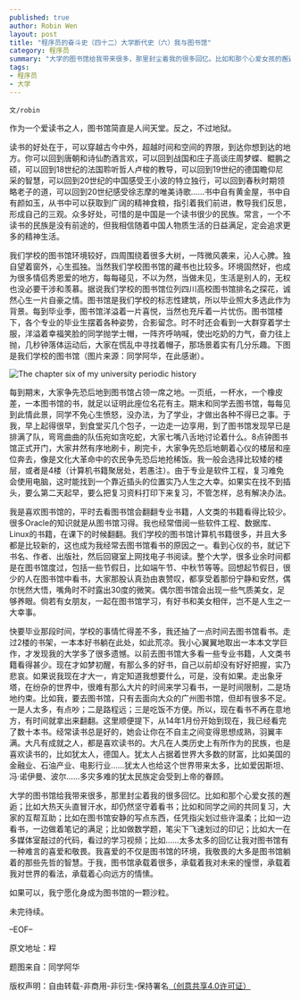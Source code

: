 ```yaml
---
published: true
author: Robin Wen
layout: post
title: "程序员的奋斗史（四十二）大学断代史（六）我与图书馆"
category: 程序员
summary: "大学的图书馆给我带来很多，那里封尘着我的很多回忆。比如和那个心爱女孩的邂逅；比如大热天头直冒汗水，却仍然坚守着看书；比如和同学之间的共同复习，大家的互帮互助；比如在图书馆安静的写点东西，任凭指尖划过些许温柔；比如一边看书，一边做着笔记的满足；比如做数学题，笔尖下飞速划过的印记；比如大一在多媒体室敲过的代码，看过的学习视频；比如……太多太多的回忆让我对图书馆有一种难言的喜爱和敬畏。我喜爱的不仅是图书馆的环境，我敬畏的大多是图书馆躺着的那些先哲的智慧。于我，图书馆承载着很多，承载着我对未来的憧憬，承载着我对世界的看法，承载着心向远方的情愫。"
tags: 
- 程序员
- 大学
---
```


`文/robin`

作为一个爱读书之人，图书馆简直是人间天堂。反之，不过地狱。

读书的好处在于，可以穿越古今中外，超越时间和空间的界限，到达你想到达的地方。你可以回到唐朝和诗仙酌酒言欢，可以回到战国和庄子高谈庄周梦蝶、鲲鹏之硕，可以回到18世纪的法国聆听哲人卢梭的教导，可以回到19世纪的德国瞻仰尼采的智慧，可以回到20世纪的中国感受王小波的特立独行，可以回到春秋时期领略老子的道，可以回到20世纪感受徐志摩的唯美诗歌……书中自有黄金屋，书中自有颜如玉，从书中可以获取到广阔的精神食粮，指引着我们前进，教导我们反思，形成自己的三观。众多好处，可惜的是中国是一个读书很少的民族。常言，一个不读书的民族是没有前途的，但我相信随着中国人物质生活的日益满足，定会追求更多的精神生活。

我们学校的图书馆环境较好，四周围绕着很多大树，一阵微风袭来，沁人心脾。独自望着窗外，心生孤独。当然我们学校图书馆的藏书也比较多。环境固然好，也成为很多情侣秀恩爱的地方，每每碰见，不以为然，当做未见，生活是别人的，无权也没必要干涉和羡慕。据说我们学校的图书馆位列四川高校图书馆排名之探花，诚然心生一片自豪之情。图书馆是我们学校的标志性建筑，所以毕业照大多选此作为背景。每到毕业季，图书馆洋溢着一片喜悦，当然也充斥着一片忧伤。图书馆楼下，各个专业的毕业生摆着各种姿势，合影留念。时不时还会看到一大群穿着学士服，洋溢着幸福笑脸的同学抛学士帽，一阵齐呼呐喊，使出吃奶的力气，奋力往上抛，几秒钟落体运动后，大家在慌乱中寻找着帽子，那场景着实有几分乐趣。下图是我们学校的图书馆（图片来源：同学阿华，在此感谢）。

![The chapter six of my university periodic history](https://cdn.wenguobing.com/AGeGwmC.jpg)

每到期末，大家争先恐后地到图书馆占领一席之地。一页纸，一杯水，一个橡皮差，一本图书馆的书，就足以证明此座位名花有主。期末和同学去图书馆，每每见到此情此景，同学不免心生愤怒，没办法，为了学业，才做出各种不得已之事。于我，早上起得很早，到食堂买几个包子，一边走一边享用，到了图书馆发现早已是排满了队，弯弯曲曲的队伍宛如贪吃蛇，大家七嘴八舌地讨论着什么。8点钟图书馆正式开门，大家井然有序地刷卡，刷完卡，大家争先恐后地朝着心仪的楼层和座位奔去，像是文化大革命中的农民争先恐后地抢稀饭。我一般会选择比较矮的楼层，或者是4楼（计算机书籍聚居处，若愚注）。由于专业是软件工程，复习难免会使用电脑，这时能找到一个靠近插头的位置实乃人生之大幸。如果实在找不到插头，要么第二天起早，要么把复习资料打印下来复习，不管怎样，总有解决办法。

我是喜欢图书馆的，平时去看图书馆会翻翻专业书籍，人文类的书籍看得比较少。很多Oracle的知识就是从图书馆习得。我也经常借阅一些软件工程、数据库、Linux的书籍，在课下的时候翻翻。我们学校的图书馆计算机书籍很多，并且大多都是比较新的，这也成为我经常去图书馆看书的原因之一。看到心仪的书，就记下书名、作者、出版社，然后回寝室上网找电子书阅读。整个大学，很多业余时间都是在图书馆度过，包括一些节假日，比如端午节、中秋节等等。回想起节假日，很少的人在图书馆中看书，大家那股认真劲由衷赞叹，都享受着那份宁静和安然，偶尔恍然大悟，嘴角时不时露出30度的微笑。偶尔图书馆会出现一些气质美女，足够养眼。倘若有女朋友，一起在图书馆学习，有好书和美女相伴，岂不是人生之一大幸事。

快要毕业那段时间，学校的事情忙得差不多，我还抽了一点时间去图书馆看书。走过2楼的书架，一本本好书躺在此处，如此荒凉。我小心翼翼地取出一本本文学巨作，才发现我的大学多了很多遗憾。以前去图书馆大多看一些专业书籍，人文类书籍看得甚少。现在才如梦初醒，有那么多的好书，自己以前却没有好好把握，实乃悲哀。如果说我现在才大一，肯定知道我想要什么，可是，没有如果。走出象牙塔，在纷杂的世界中，很难有那么大片的时间来学习看书，一是时间限制，二是场地约束。比如我，要去图书馆，只有去面向大众的广州图书馆，但却有很多不足。一是人太多，有点吵；二是路程远；三是吃饭不方便。所以，现在看书不再在意地方，有时间就拿出来翻翻。这里顺便提下，从14年1月份开始到现在，我已经看完了数十本书。经常读书总是好的，她会让你在不自主之间变得思想成熟，羽翼丰满。大凡有成就之人，都是喜欢读书的。大凡在人类历史上有所作为的民族，也是喜欢读书的，比如犹太人，德国人。犹太人占据着世界大多数的财富，比如美国的金融业、石油产业、电影行业……犹太人也给这个世界带来太多，比如爱因斯坦、冯·诺伊曼、波尔……多灾多难的犹太民族定会受到上帝的眷顾。

大学的图书馆给我带来很多，那里封尘着我的很多回忆。比如和那个心爱女孩的邂逅；比如大热天头直冒汗水，却仍然坚守着看书；比如和同学之间的共同复习，大家的互帮互助；比如在图书馆安静的写点东西，任凭指尖划过些许温柔；比如一边看书，一边做着笔记的满足；比如做数学题，笔尖下飞速划过的印记；比如大一在多媒体室敲过的代码，看过的学习视频；比如……太多太多的回忆让我对图书馆有一种难言的喜爱和敬畏。我喜爱的不仅是图书馆的环境，我敬畏的大多是图书馆躺着的那些先哲的智慧。于我，图书馆承载着很多，承载着我对未来的憧憬，承载着我对世界的看法，承载着心向远方的情愫。

如果可以，我宁愿化身成为图书馆的一颗沙粒。

未完待续。

–EOF–

原文地址：<a href="http://blog.csdn.net/justdb/article/details/37726097" target="_blank"><img src="https://cdn.wenguobing.com/BROigUO.jpg" title="程序员的奋斗史（四十二）大学断代史（六）我与图书馆" height="16px" width="16px" border="0" alt="程序员的奋斗史（四十二）大学断代史（六）我与图书馆" /></a>

题图来自：同学阿华

版权声明：自由转载-非商用-非衍生-保持署名<a href="http://creativecommons.org/licenses/by-nc-nd/4.0/deed.zh" target="_blank">（创意共享4.0许可证）</a>
